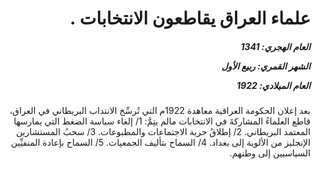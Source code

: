 <h1 dir="rtl">علماء العراق يقاطعون الانتخابات  .</h1>

<h5 dir="rtl">العام الهجري:  1341

الشهر القمري: ربيع الأول

العام الميلادي: 1922</h5>

<p dir="rtl">بعد إعلان الحكومة العراقية معاهدة 1922م التي تُرسِّخ الانتداب البريطاني في العراق، قاطع العلماءُ المشاركةَ في الانتخابات مالم يتِمَّ: 1/ إلغاء سياسة الضغط التي يمارسها المعتمد البريطاني. 2/ إطلاقُ حرية الاجتماعات والمطبوعات. 3/ سحبُ المستشارين الإنجليز من الألوية إلى بغداد. 4/ السماح بتأليف الجمعيات. 5/ السماح بإعادة المنفيِّين السياسيين إلى وطنهم.</p></br>
